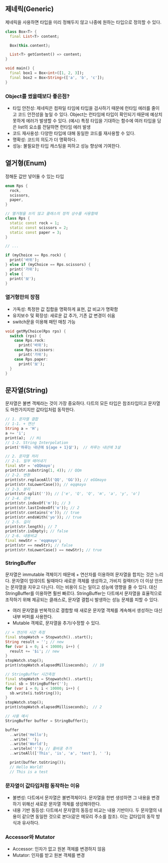 ## 제네릭(Generic)
제네릭을 사용하면 타입을 미리 정해두지 않고 나중에 원하는 타입으로 정의할 수 있다.
```dart
class Box<T> {
  final List<T> content;

  Box(this.content);

  List<T> getContent() => content;
}

void main() {
  final box1 = Box<int>([1, 2, 3]);
  final box2 = Box<String>(['a', 'b', 'c']);
}
```
### Object를 썼을때보다 좋은점?
- 타입 안전성: 제네릭은 컴파일 타임에 타입을 검사하기 때문에 런타임 에러를 줄이고 코드 안전성을 높일 수 있다. Object는 런타임에 타입이 확인되기 때문에 예상치 못하게 에러가 발생할 수 있다.
(예시) 특정 타입을 기대하는 함수에 여러 타입을 담은 list의 요소를 전달하면 런타임 에러 발생
- 코드 재사용성: 다양한 타입에 대해 동일한 코드를 재사용할 수 있다.
- 명확성: 코드의 의도가 더 명확하다.
- 성능: 불필요한 타입 캐스팅을 피하고 성능 향상에 기여한다.

## 열거형(Enum)
정해둔 값만 넣어둘 수 있는 타입
```dart
enum Rps {
  rock,
  scissors,
  paper, 
}

// 열거형을 쓰지 않고 클래스의 정적 상수를 사용할때
class Rps {
  static const rock = 1;
  static const scissors = 2;
  static const paper = 3;
}

// ...

if (myChoice == Rps.rock) {
  print('바위');
} else if (myChoice == Rps.scissors) {
  print('가위');
} else {
  print('보');
}
```
### 열거형만의 장점
- 가독성: 특정한 값 집합을 명확하게 표현, 값 비교가 명확함
- 유지보수 및 확장성: 새로운 값 추가, 기존 값 변경이 쉬움
- switch문을 이용해 패턴 매칭 가능

```dart
void getMyChoice(Rps rps) {
  switch (rps) {
    case Rps.rock:
      print('바위');
    case Rps.scissors:
      print('가위');
    case Rps.paper:
      print('보');
  }
}
```

## 문자열(String)
문자열은 불변 객체라는 것이 가장 중요하다. 다트의 모든 타입은 참조타입이고 문자열도 마찬가지지만 값타입처럼 동작한다.
```dart
// 1. 문자열 결합
// 1-1. + 연산
String a = 'H';
a += 'i';
print(a);  // Hi
// 1-2. String Interpolation
print('하루는 내년에 ${age + 1}살');  // 하루는 내년에 3살

// 2. 문자열 처리
// 2-1. 일부 떼어내기
final str = 'eQQmayo';
print(str.substring(1, 4)); // QQm
// 2-2. 변환
print(str.replaceAll('QQ', 'GG')); // eGGmayo
print(str.toLowerCase()); // eqqmayo
// 2-3. 분리
print(str.split('')); // ['e', 'Q', 'Q', 'm', 'a', 'y', 'o']
// 2-4. 검색
print(str.indexOf('m')); // 3
print(str.lastIndexOf('o')); // 2
print(str.contains('e')); // true
print(str.endsWith('yo')); // true
// 2-5. 길이
print(str.length); // 7
print(str.isEmpty); // false
// 2-6. 내용비교
final newStr = 'eqqmayo';
print(str == newStr); // false
print(str.toLowerCase() == newStr); // true
```

### StringBuffer
문자열은 immutable 객체이기 때문에 + 연산자를 이용하여 문자열을 합치는 것은 느리다. 문자열이 업데이트 될때마다 새로운 객체를 생성하고, 가비지 컬렉터가 더 이상 안쓰는 문자열을 지우고 다닌다. 이는 비용이 드는 일이고 성능에 영향을 줄 수 있다.
대신 StringBuffer를 이용하면 훨씬 빠르다. StringBuffer는 다트에서 문자열을 효율적으로 조작하기 위해 제공되는 클래스로, 문자열 결합시 발생하는 성능 문제를 피할 수 있다.
- 여러 문자열을 반복적으로 결합할 때 새로운 문자열 객체를 계속해서 생성하는 대신 내부 버퍼를 사용한다.
- Mutable 객체로, 문자열을 추가/수정할 수 있다.
```dart
// + 연산자 시간 측정
final stopWatch = Stopwatch()..start();
String result = ''; // new
for (var i = 0; i < 10000; i++) {
  result += '$i'; // new
}
stopWatch.stop();
print(stopWatch.elapsedMilliseconds);  // 10

// StringBuffer 시간측정
final stopWatch = Stopwatch()..start();
final sb = StringBuffer('');
for (var i = 0; i < 10000; i++) {
  sb.write(i.toString());
}
stopWatch.stop();
print(stopWatch.elapsedMilliseconds);  // 2

// 사용 예시
StringBuffer buffer = StringBuffer();

buffer
  ..write('Hello');
  ..write(' ');
  ..write('World');
  ..writeln('!'); // 줄바꿈 추가
  ..writeAll(['This', 'is', 'a', 'test'], ' ');

  print(buffer.toString());
  // Hello World!
  // This is a test
```

### 문자열이 값타입처럼 동작하는 이유
- 불변성: 다트에서 문자열은 불변객체이다. 문자열을 한번 생성하면 그 내용을 변경하기 위해선 새로운 문자열 객체를 생성해야한다.
- 내용 기반 동등성: 다트에서 문자열의 동등성 비교는 내용 기반이다. 두 문자열의 내용이 같으면 동일한 것으로 본다(같은 메모리 주소를 참조). 이는 값타입의 동작 방식과 유사하다.

### Accessor와 Mutator
- Accessor: 인자가 없고 원본 객체를 변경하지 않음
- Mutator: 인자를 받고 원본 객체를 변경